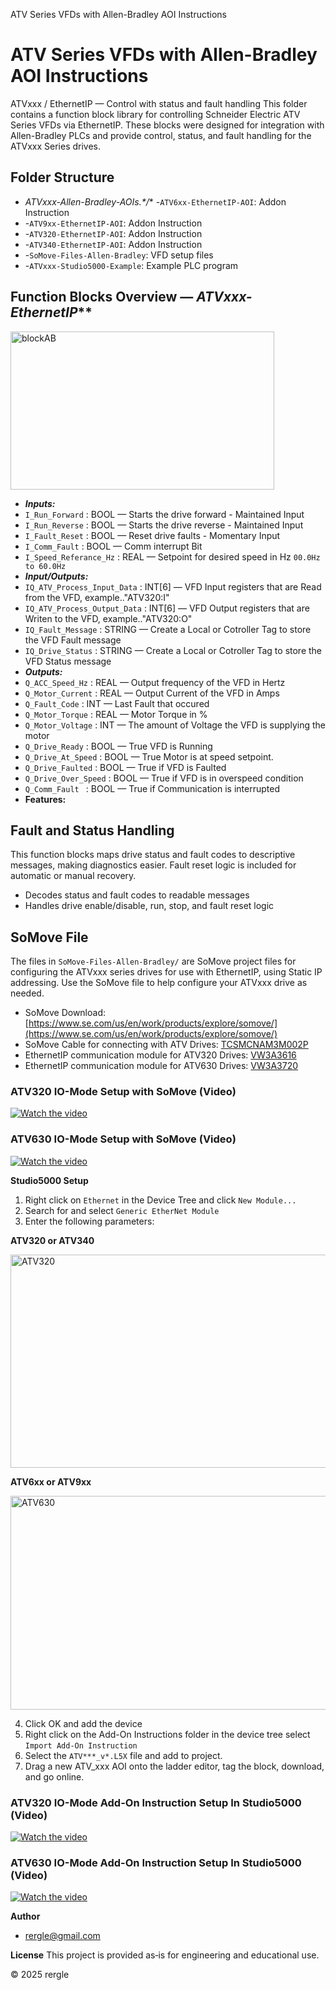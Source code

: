 ATV Series VFDs with Allen-Bradley AOI Instructions

# ATV Series VFDs with Allen-Bradley AOI Instructions

  ATVxxx / EthernetIP — Control with status and fault handling
  This folder contains a function block library for controlling Schneider Electric ATV Series VFDs via EthernetIP.
  These blocks were designed for integration with Allen-Bradley PLCs and provide control, status, and
  fault handling for the ATVxxx Series drives.

## Folder Structure

- **ATVxxx-Allen-Bradley-AOIs*.*/**
  -`ATV6xx-EthernetIP-AOI`: Addon Instruction
- -`ATV9xx-EthernetIP-AOI`: Addon Instruction
- -`ATV320-EthernetIP-AOI`: Addon Instruction
- -`ATV340-EthernetIP-AOI`: Addon Instruction
- -`SoMove-Files-Allen-Bradley`: VFD setup files
- -`ATVxxx-Studio5000-Example`: Example PLC program

## Function Blocks Overview — *ATVxxx-EthernetIP***

<img width="422" height="253" alt="blockAB" src="https://github.com/user-attachments/assets/a71e4437-e0f6-4b0e-a228-71d08dae0a96" />

- ***Inputs:***
- `I_Run_Forward` : BOOL — Starts the drive forward - Maintained Input
- `I_Run_Reverse` : BOOL — Starts the drive reverse - Maintained Input
- `I_Fault_Reset` : BOOL — Reset drive faults - Momentary Input
- `I_Comm_Fault`   : BOOL — Comm interrupt Bit
- `I_Speed_Referance_Hz` : REAL — Setpoint for desired speed in Hz `00.0Hz to 60.0Hz`
- ***Input/Outputs:***
- `IQ_ATV_Process_Input_Data`   : INT[6] — VFD Input registers that are Read from the VFD, example.."ATV320:I"
- `IQ_ATV_Process_Output_Data` : INT[6]  — VFD Output registers that are Writen to the VFD, example.."ATV320:O"
- `IQ_Fault_Message` : STRING — Create a Local or Cotroller Tag to store the VFD Fault message
- `IQ_Drive_Status`   : STRING — Create a Local or Cotroller Tag to store the VFD Status message
- ***Outputs:***
- `Q_ACC_Speed_Hz`   : REAL — Output frequency of the VFD in Hertz
- `Q_Motor_Current` : REAL — Output Current of the VFD in Amps
- `Q_Fault_Code`      : INT — Last Fault that occured
- `Q_Motor_Torque`   : REAL — Motor Torque in %
- `Q_Motor_Voltage` : INT — The amount of Voltage the VFD is supplying the motor
- `Q_Drive_Ready`         : BOOL — True VFD is Running
- `Q_Drive_At_Speed`    : BOOL — True Motor is at speed setpoint.
- `Q_Drive_Faulted`      : BOOL — True if VFD is Faulted
- `Q_Drive_Over_Speed` : BOOL — True if VFD is in overspeed condition
- `Q_Comm_Fault `         : BOOL — True if Communication is interrupted
- **Features:**

## Fault and Status Handling

This function blocks maps drive status and fault codes to descriptive messages, making
diagnostics easier. Fault reset logic is included for automatic or manual recovery.

- Decodes status and fault codes to readable messages
- Handles drive enable/disable, run, stop, and fault reset logic

## SoMove File

The files in `SoMove-Files-Allen-Bradley/` are SoMove project files for configuring the ATVxxx
series drives for use with EthernetIP, using Static IP addressing.
Use the SoMove file to help configure your ATVxxx drive as needed.

- SoMove Download: [https://www.se.com/us/en/work/products/explore/somove/](https://www.se.com/us/en/work/products/explore/somove/)
- SoMove Cable for connecting with ATV Drives: [TCSMCNAM3M002P](https://www.se.com/us/en/product/TCSMCNAM3M002P/connection-cable-usb-to-rj45-tesys-t-for-connection-between-pc-and-drive/)
- EthernetIP communication module for ATV320 Drives: [VW3A3616](https://www.se.com/us/en/product/VW3A3616/communication-module-modbus-tcp-and-ethernet-ip-altivar-10-or-100mbps-2-x-rj45-connectors/)
- EthernetIP communication module for ATV630 Drives: [VW3A3720](https://www.se.com/us/en/product/VW3A3720/communication-module-ethernet-ip-modbus-tcp-10-or-100mbps-2-x-rj45-connectors/)

### ATV320 IO-Mode Setup with SoMove (Video)

[![Watch the video](https://img.youtube.com/vi/AHr30IkEi-s/0.jpg)](https://youtu.be/AHr30IkEi-s)

### ATV630 IO-Mode Setup with SoMove (Video)

[![Watch the video](https://img.youtube.com/vi/aUsC99xA9SU/0.jpg)](https://youtu.be/aUsC99xA9SU)

**Studio5000 Setup**

1. Right click on `Ethernet` in the Device Tree and click `New Module...`
2. Search for and select `Generic EtherNet Module`
3. Enter the following parameters:

**ATV320 or ATV340**

<img width="551" height="341" alt="ATV320" src="https://github.com/user-attachments/assets/b97b5226-227f-4f88-bf31-123d93791d27" />

 **ATV6xx or ATV9xx**
 
<img width="550" height="342" alt="ATV630" src="https://github.com/user-attachments/assets/ede6c55a-ecd4-4582-ad40-e95ed3c52d86" />


4. Click OK and add the device
5. Right click on the Add-On Instructions folder in the device tree select `Import Add-On Instruction`
6. Select the `ATV***_v*.L5X` file and add to project.
7. Drag a new ATV_xxx AOI onto the ladder editor, tag the block, download, and go online.

### ATV320 IO-Mode Add-On Instruction Setup In Studio5000 (Video)

[![Watch the video](https://img.youtube.com/vi/CvI5QliW0fY/0.jpg)](https://youtu.be/CvI5QliW0fY)

### ATV630 IO-Mode Add-On Instruction Setup In Studio5000 (Video)

[![Watch the video](https://img.youtube.com/vi/NJGgFqq3x_s/0.jpg)](https://youtu.be/NJGgFqq3x_s)

**Author**

- [rergle@gmail.com](mailto:rergle@gmail.com)

**License**
This project is provided as‑is for engineering and educational use.

  © 2025 rergle
